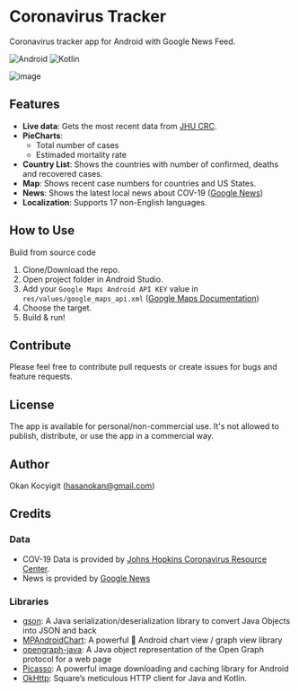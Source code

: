 # Coronavirus Tracker
Coronavirus tracker app for Android with Google News Feed.

![Android](https://img.shields.io/badge/Android%20-green)
![Kotlin](https://img.shields.io/badge/Kotlin%20v1.3.61-orange?logo=Kotlin&logoColor=white)

![image](https://user-images.githubusercontent.com/16730661/77967675-3ed2b280-72ee-11ea-8802-7b4538f59bba.png)

## Features
* __Live data__: Gets the most recent data from [JHU CRC](https://coronavirus.jhu.edu/map.html).
* __PieCharts__:
   * Total number of cases
   * Estimaded mortality rate
* __Country List__: Shows the countries with number of confirmed, deaths and recovered cases.
* __Map__: Shows recent case numbers for countries and US States.
* __News__: Shows the latest local news about COV-19 ([Google News](https://news.google.com/))
* __Localization__: Supports 17 non-English languages.

## How to Use
Build from source code
1. Clone/Download the repo.
2. Open project folder in Android Studio.
3. Add your `Google Maps Android API KEY` value in `res/values/google_maps_api.xml` ([Google Maps Documentation](https://developers.google.com/maps/documentation/android-sdk/start))
4. Choose the target.
4. Build & run!

## Contribute
Please feel free to contribute pull requests or create issues for bugs and feature requests.

## License
The app is available for personal/non-commercial use. It's not allowed to publish, distribute, or use the app in a commercial way.

## Author
Okan Kocyigit (hasanokan@gmail.com)

## Credits
### Data
 * COV-19 Data is provided by [Johns Hopkins Coronavirus Resource Center](https://coronavirus.jhu.edu).
 * News is provided by [Google News](https://news.google.com/)

### Libraries
* [gson](https://github.com/google/gson): A Java serialization/deserialization library to convert Java Objects into JSON and back
* [MPAndroidChart](https://github.com/PhilJay/MPAndroidChart): A powerful 🚀 Android chart view / graph view library
* [opengraph-java](https://github.com/johndeverall/opengraph-java): A Java object representation of the Open Graph protocol for a web page
* [Picasso](https://square.github.io/picasso/): A powerful image downloading and caching library for Android
* [OkHttp](https://square.github.io/okhttp/): Square’s meticulous HTTP client for Java and Kotlin. 
